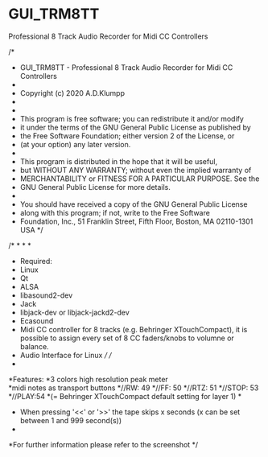 # GUI_TRM8TT
Professional 8 Track Audio Recorder for Midi CC Controllers


/*
 * GUI_TRM8TT - Professional 8 Track Audio Recorder for Midi CC Controllers
 *
 * Copyright (c) 2020 A.D.Klumpp
 *
 *
 *  This program is free software; you can redistribute it and/or modify
 *  it under the terms of the GNU General Public License as published by
 *  the Free Software Foundation; either version 2 of the License, or
 *  (at your option) any later version.
 *
 *  This program is distributed in the hope that it will be useful,
 *  but WITHOUT ANY WARRANTY; without even the implied warranty of
 *  MERCHANTABILITY or FITNESS FOR A PARTICULAR PURPOSE.  See the
 *  GNU General Public License for more details.
 *
 *  You should have received a copy of the GNU General Public License
 *  along with this program; if not, write to the Free Software
 *  Foundation, Inc., 51 Franklin Street, Fifth Floor, Boston, MA  02110-1301  USA
 */
 
/* 
* 
* 
* 

* Required:
* Linux
* Qt 
* ALSA
* libasound2-dev
* Jack
* libjack-dev or libjack-jackd2-dev
* Ecasound 
* Midi CC controller for 8 tracks (e.g. Behringer XTouchCompact), it is possible to assign every set of 8 CC faders/knobs to  volumne or balance.
* Audio Interface for Linux 
*/
/*
*
*Features:
*3 colors high resolution peak meter  
*midi notes as transport buttons 
*//RW: 49
*//FF: 50
*//RTZ: 51
*//STOP: 53
*//PLAY:54
*(= Behringer XTouchCompact default setting for layer 1)
*
* When pressing '<<' or '>>' the tape skips x seconds (x can be set between 1 and 999 second(s))
*
*For further information please refer to the screenshot
*/









